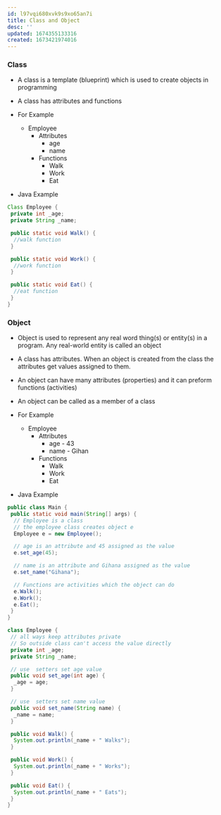 ```yaml
---
id: l97vqi680xvk9s9xo65an7i
title: Class and Object
desc: ''
updated: 1674355133316
created: 1673421974016
---
```


### Class

- A class is a template (blueprint) which is used to create objects in programming
- A class has attributes and functions

- For Example
  - Employee
    - Attributes
      - age
      - name
    - Functions
      - Walk
      - Work
      - Eat

- Java Example

```Java
Class Employee {
 private int _age;
 private String _name;

 public static void Walk() {
  //walk function
 }

 public static void Work() {
  //work function
 }

 public static void Eat() {
  //eat function
 }
}
```

### Object

- Object  is used to represent any real word thing(s) or entity(s) in  a program. Any real-world entity is called an object

- A class has attributes. When an object is created from the class the attributes get values assigned to them.

- An object can have many attributes (properties) and it can preform functions (activities)

- An object can be called as a member of a class

- For Example
  - Employee
    - Attributes
      - age - 43
      - name - Gihan
    - Functions
      - Walk
      - Work
      - Eat

- Java Example

```Java
public class Main {
 public static void main(String[] args) {
  // Employee is a class
  // the employee class creates object e
  Employee e = new Employee();

  // age is an attribute and 45 assigned as the value
  e.set_age(45);

  // name is an attribute and Gihana assigned as the value
  e.set_name("Gihana");

  // Functions are activities which the object can do
  e.Walk();
  e.Work();
  e.Eat();
 }
}

class Employee {
 // all ways keep attributes private
 // So outside class can't access the value directly 
 private int _age;
 private String _name;

 // use  setters set age value 
 public void set_age(int age) {
  _age = age;
 }

 // use  setters set name value
 public void set_name(String name) {
  _name = name;
 }

 public void Walk() {
  System.out.println(_name + " Walks");
 }

 public void Work() {
  System.out.println(_name + " Works");
 }

 public void Eat() {
  System.out.println(_name + " Eats");
 }
}
```

